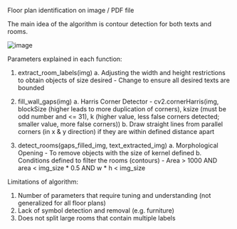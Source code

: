 Floor plan identification on image / PDF file

The main idea of the algorithm is contour detection for both texts and rooms.

![image](https://github.com/ChingXuen/Automatic-Room-Segmentation-and-Labelling-in-Architectural-Floor-Plan-Images/assets/74391322/c331e66c-4f08-4a9b-bd35-2d17d8569d86)

Parameters explained in each function:

1. extract_room_labels(img)
a. Adjusting the width and height restrictions to obtain objects of size desired - Change to ensure all desired texts are bounded

2. fill_wall_gaps(img)
a. Harris Corner Detector - cv2.cornerHarris(img, blockSize (higher leads to more duplication of corners), ksize (must be odd number and <= 31), k (higher value, less false corners detected; smaller value, more false corners))
b. Draw straight lines from parallel corners (in x & y direction) if they are within defined distance apart

3. detect_rooms(gaps_filled_img, text_extracted_img)
a. Morphological Opening - To remove objects with the size of kernel defined
b. Conditions defined to filter the rooms (contours) - Area > 1000 AND area < img_size * 0.5 AND w * h < img_size

Limitations of algorithm:

1. Number of parameters that require tuning and understanding (not generalized for all floor plans)
2. Lack of symbol detection and removal (e.g. furniture)
3. Does not split large rooms that contain multiple labels
